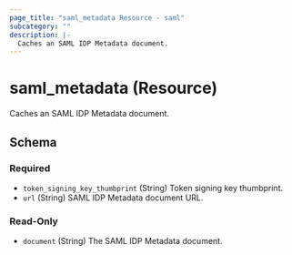 ```yaml
---
page_title: "saml_metadata Resource - saml"
subcategory: ""
description: |-
  Caches an SAML IDP Metadata document.
---
```


# saml_metadata (Resource)

Caches an SAML IDP Metadata document.

## Schema

### Required

- `token_signing_key_thumbprint` (String) Token signing key thumbprint.
- `url` (String) SAML IDP Metadata document URL.

### Read-Only

- `document` (String) The SAML IDP Metadata document.
